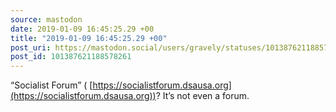 ```yaml
---
source: mastodon
date: 2019-01-09 16:45:25.29 +00
title: "2019-01-09 16:45:25.29 +00"
post_uri: https://mastodon.social/users/gravely/statuses/101387621188578261
post_id: 101387621188578261
---
```

“Socialist Forum” ( [https://socialistforum.dsausa.org](https://socialistforum.dsausa.org))? It’s not even a forum.


